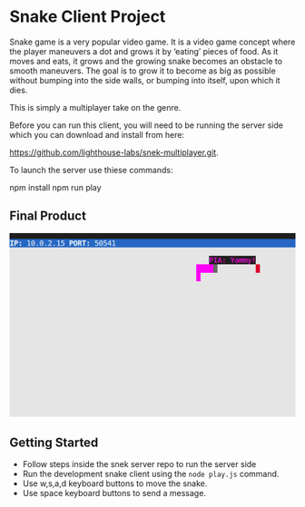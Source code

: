 # Snake Client Project

Snake game is a very popular video game. It is a video game concept where the player maneuvers a dot and grows it by ‘eating’ pieces of food. As it moves and eats, it grows and the growing snake becomes an obstacle to smooth maneuvers. The goal is to grow it to become as big as possible without bumping into the side walls, or bumping into itself, upon which it dies.

This is simply a multiplayer take on the genre.

Before you can run this client, you will need to be running the server side which you can download and install from here: 

https://github.com/lighthouse-labs/snek-multiplayer.git. 

To launch the server use thiese commands:

npm install
npm run play 

## Final Product

!["snake game"](https://github.com/NadiaPia/snake-client/blob/master/docs/snake.png)


## Getting Started

- Follow steps inside the snek server repo to run the server side
- Run the development snake client using the `node play.js` command.
- Use w,s,a,d keyboard buttons to move the snake.
- Use space keyboard buttons to send a message.
